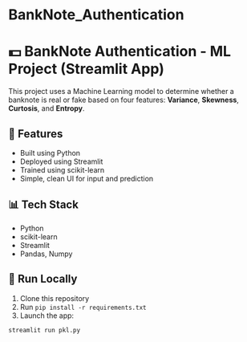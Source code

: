 # BankNote_Authentication
# 💵 BankNote Authentication - ML Project (Streamlit App)

This project uses a Machine Learning model to determine whether a banknote is real or fake based on four features: **Variance**, **Skewness**, **Curtosis**, and **Entropy**.

## 📌 Features
- Built using Python
- Deployed using Streamlit
- Trained using scikit-learn
- Simple, clean UI for input and prediction

## 📊 Tech Stack
- Python
- scikit-learn
- Streamlit
- Pandas, Numpy

## 🚀 Run Locally
1. Clone this repository
2. Run `pip install -r requirements.txt`
3. Launch the app:  
```bash
streamlit run pkl.py
